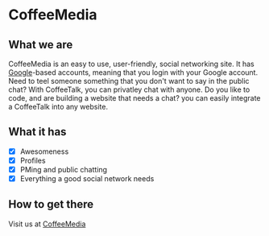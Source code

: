 # CoffeeMedia

## What we are
CoffeeMedia is an easy to use, user-friendly, social networking site. It has [Google](www.google.com)-based accounts, meaning that you login with your Google account. Need to teel someone something that you don't want to say in the public chat? With CoffeeTalk, you can privatley chat with anyone. Do you like to code, and are building a website that needs a chat? you can easily integrate a CoffeeTalk into any website.
## What it has
- [x] Awesomeness
- [x] Profiles
- [x] PMing and public chatting
- [x] Everything a good social network needs
## How to get there
Visit us at [CoffeeMedia](http://coffeemedia.cf)
